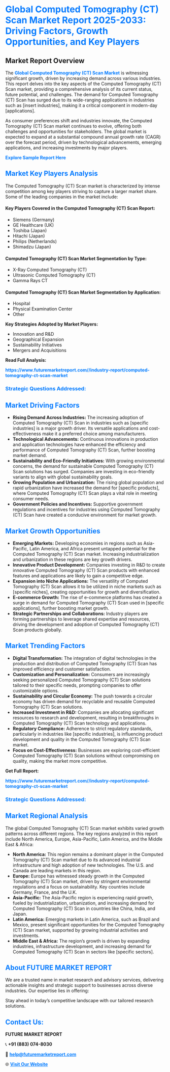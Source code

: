<h1 style="color: #007BFF;">Global Computed Tomography (CT) Scan Market Report 2025-2033: Driving Factors, Growth Opportunities, and Key Players</h1>

<section id="overview">
<h2>Market Report Overview</h2>
<p>The <a href="https://www.futuremarketreport.com//industry-report/computed-tomography-ct-scan-market" style="color: #007BFF; text-decoration: none;"><strong>Global Computed Tomography (CT) Scan Market</strong></a> is witnessing significant growth, driven by increasing demand across various industries. This report delves into the key aspects of the Computed Tomography (CT) Scan market, providing a comprehensive analysis of its current status, future potential, and challenges. The demand for Computed Tomography (CT) Scan has surged due to its wide-ranging applications in industries such as [insert industries], making it a critical component in modern-day [applications].</p>
<p>As consumer preferences shift and industries innovate, the Computed Tomography (CT) Scan market continues to evolve, offering both challenges and opportunities for stakeholders. The global market is expected to expand at a substantial compound annual growth rate (CAGR) over the forecast period, driven by technological advancements, emerging applications, and increasing investments by major players.</p>
</section>

<section id="overview">
<p><a href="https://www.futuremarketreport.com//request-sample/reportId=85586" style="color: #007BFF; text-decoration: none;"><strong>Explore Sample Report Here</strong></a></p>
</section>

<section id="key-players">
<h2 style="color: #007BFF;">Market Key Players Analysis</h2>
<p>The Computed Tomography (CT) Scan market is characterized by intense competition among key players striving to capture a larger market share. Some of the leading companies in the market include:</p>
<h4>Key Players Covered in the Computed Tomography (CT) Scan Report:</h4>
<ul><li>Siemens (Germany)</li><li>GE Healthcare (UK)</li><li>Toshiba (Japan)</li><li>Hitachi (Japan)</li><li>Philips (Netherlands)</li><li>Shimadzu (Japan)</li></ul>
<h4>Computed Tomography (CT) Scan Market Segmentation by Type:</h4>
<ul><li>X-Ray Computed Tomography (CT)</li><li>Ultrasonic Computed Tomography (CT)</li><li>Gamma Rays CT</li></ul>

<h4>Computed Tomography (CT) Scan Market Segmentation by Application:</h4>
<ul><li>Hospital</li><li>Physical Examination Center</li><li>Other</li></ul>
<p><strong>Key Strategies Adopted by Market Players:</strong></p>
<ul>
<li>Innovation and R&D</li>
<li>Geographical Expansion</li>
<li>Sustainability Initiatives</li>
<li>Mergers and Acquisitions</li>
</ul>
</section>

<section>
<p><strong>Read Full Analysis: </strong></p><a href="https://www.futuremarketreport.com//industry-report/computed-tomography-ct-scan-market" style="color: #007BFF; text-decoration: none;"><strong>https://www.futuremarketreport.com//industry-report/computed-tomography-ct-scan-market</strong></a>
<h3 style="color: #007BFF;">Strategic Questions Addressed:</h3>
</section>

<section id="driving-factors">
<h2 style="color: #007BFF;">Market Driving Factors</h2>
<ul>
<li><strong>Rising Demand Across Industries:</strong> The increasing adoption of Computed Tomography (CT) Scan in industries such as [specific industries] is a major growth driver. Its versatile applications and cost-effectiveness make it a preferred choice among manufacturers.</li>
<li><strong>Technological Advancements:</strong> Continuous innovations in production and application technologies have enhanced the efficiency and performance of Computed Tomography (CT) Scan, further boosting market demand.</li>
<li><strong>Sustainability and Eco-Friendly Initiatives:</strong> With growing environmental concerns, the demand for sustainable Computed Tomography (CT) Scan solutions has surged. Companies are investing in eco-friendly variants to align with global sustainability goals.</li>
<li><strong>Growing Population and Urbanization:</strong> The rising global population and rapid urbanization have increased the demand for [specific products], where Computed Tomography (CT) Scan plays a vital role in meeting consumer needs.</li>
<li><strong>Government Policies and Incentives:</strong> Supportive government regulations and incentives for industries using Computed Tomography (CT) Scan have created a conducive environment for market growth.</li>
</ul>
</section>

<section id="growth-opportunities">
<h2 style="color: #007BFF;">Market Growth Opportunities</h2>
<ul>
<li><strong>Emerging Markets:</strong> Developing economies in regions such as Asia-Pacific, Latin America, and Africa present untapped potential for the Computed Tomography (CT) Scan market. Increasing industrialization and urbanization in these regions are key growth drivers.</li>
<li><strong>Innovative Product Development:</strong> Companies investing in R&D to create innovative Computed Tomography (CT) Scan products with enhanced features and applications are likely to gain a competitive edge.</li>
<li><strong>Expansion into Niche Applications:</strong> The versatility of Computed Tomography (CT) Scan allows it to be utilized in niche markets such as [specific niches], creating opportunities for growth and diversification.</li>
<li><strong>E-commerce Growth:</strong> The rise of e-commerce platforms has created a surge in demand for Computed Tomography (CT) Scan used in [specific applications], further boosting market growth.</li>
<li><strong>Strategic Partnerships and Collaborations:</strong> Industry players are forming partnerships to leverage shared expertise and resources, driving the development and adoption of Computed Tomography (CT) Scan products globally.</li>
</ul>
</section>

<section id="trending-factors">
<h2 style="color: #007BFF;">Market Trending Factors</h2>
<ul>
<li><strong>Digital Transformation:</strong> The integration of digital technologies in the production and distribution of Computed Tomography (CT) Scan has improved efficiency and customer satisfaction.</li>
<li><strong>Customization and Personalization:</strong> Consumers are increasingly seeking personalized Computed Tomography (CT) Scan solutions tailored to their specific needs, prompting companies to offer customizable options.</li>
<li><strong>Sustainability and Circular Economy:</strong> The push towards a circular economy has driven demand for recyclable and reusable Computed Tomography (CT) Scan solutions.</li>
<li><strong>Increased Investment in R&D:</strong> Companies are allocating significant resources to research and development, resulting in breakthroughs in Computed Tomography (CT) Scan technology and applications.</li>
<li><strong>Regulatory Compliance:</strong> Adherence to strict regulatory standards, particularly in industries like [specific industries], is influencing product development and quality in the Computed Tomography (CT) Scan market.</li>
<li><strong>Focus on Cost-Effectiveness:</strong> Businesses are exploring cost-efficient Computed Tomography (CT) Scan solutions without compromising on quality, making the market more competitive.</li>
</ul>
</section>

<section>
<p><strong>Get Full Report: </strong></p><a href="https://www.futuremarketreport.com//industry-report/computed-tomography-ct-scan-market" style="color: #007BFF; text-decoration: none;"><strong>https://www.futuremarketreport.com//industry-report/computed-tomography-ct-scan-market</strong></a>
<h3 style="color: #007BFF;">Strategic Questions Addressed:</h3>
</section>


<section id="regional-analysis">
<h2 style="color: #007BFF;">Market Regional Analysis</h2>
<p>The global Computed Tomography (CT) Scan market exhibits varied growth patterns across different regions. The key regions analyzed in this report include North America, Europe, Asia-Pacific, Latin America, and the Middle East & Africa:</p>
<ul>
<li><strong>North America:</strong> This region remains a dominant player in the Computed Tomography (CT) Scan market due to its advanced industrial infrastructure and high adoption of new technologies. The U.S. and Canada are leading markets in this region.</li>
<li><strong>Europe:</strong> Europe has witnessed steady growth in the Computed Tomography (CT) Scan market, driven by stringent environmental regulations and a focus on sustainability. Key countries include Germany, France, and the U.K.</li>
<li><strong>Asia-Pacific:</strong> The Asia-Pacific region is experiencing rapid growth, fueled by industrialization, urbanization, and increasing demand for Computed Tomography (CT) Scan in countries like China, India, and Japan.</li>
<li><strong>Latin America:</strong> Emerging markets in Latin America, such as Brazil and Mexico, present significant opportunities for the Computed Tomography (CT) Scan market, supported by growing industrial activities and investments.</li>
<li><strong>Middle East & Africa:</strong> The region’s growth is driven by expanding industries, infrastructure development, and increasing demand for Computed Tomography (CT) Scan in sectors like [specific sectors].</li>
</ul>
</section>

<footer>
<h2 style="color: #007BFF;">About FUTURE MARKET REPORT</h2>
<p>We are a trusted name in market research and advisory services, delivering actionable insights and strategic support to businesses across diverse industries. Our expertise lies in offering:</p>

<p>Stay ahead in today’s competitive landscape with our tailored research solutions.</p>

<h2 style="color: #007BFF;">Contact Us:</h2>
<p><strong>FUTURE MARKET REPORT</strong></p>
<p>📞 <strong>+91 (883) 074-8030</strong></p>
<p>📧 <strong><a href="mailto:help@futuremarketreport.com" style="color: #007BFF;">help@futuremarketreport.com</a></strong></p>
<p>🌐 <strong><a href="https://www.futuremarketreport.com/" style="color: #007BFF;">Visit Our Website</a></strong></p>
</footer>